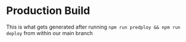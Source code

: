 # Production Build
This is what gets generated after running `npm run predploy && npm run deploy` from within our main branch

